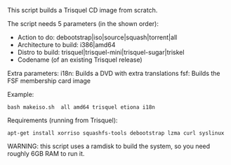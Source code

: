 This script builds a Trisquel CD image from scratch.

The script needs 5 parameters (in the shown order):

* Action to do: debootstrap|iso|source|squash|torrent|all
* Architecture to build: i386|amd64
* Distro to build: trisquel|trisquel-mini|trisquel-sugar|triskel
* Codename (of an existing Trisquel release)

Extra parameters:
i18n: Builds a DVD with extra translations
fsf: Builds the FSF membership card image

Example:

    bash makeiso.sh  all amd64 trisquel etiona i18n

Requirements (running from Trisquel):

    apt-get install xorriso squashfs-tools debootstrap lzma curl syslinux

WARNING: this script uses a ramdisk to build the system, so you need roughly 6GB RAM to run it.